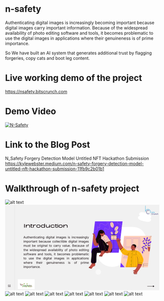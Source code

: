 # n-safety
Authenticating digital images is increasingly becoming important because digital images carry important information. Because of the widespread availability of photo editing software and tools, it becomes problematic to use the digital images in applications where their genuineness is of prime importance. 

So We have built an AI system that generates additional trust by flagging forgeries, copy cats and boot leg content.

# Live working demo of the project
https://nsafety.bitscrunch.com

# Demo Video 
[![N-Safety](https://github.com/bitscrunch/n-safety/blob/main/images/thumbnail.jpg)](https://youtu.be/Nny7RcSuJPs)

# Link to the Blog Post
N_Safety Forgery Detection Model Untitled NFT Hackathon Submission<br>
https://kylewebster.medium.com/n-safety-forgery-detection-model-untitled-nft-hackathon-submission-11fb9c2b01b1


# Walkthrough of n-safety project

![alt text](https://github.com/bitscrunch/n-safety/blob/main/images/image1.png?raw=true)
![alt text](https://github.com/bitscrunch/n-safety/blob/main/images/image2.png?raw=true)
![alt text](https://github.com/bitscrunch/n-safety/blob/main/images/image3.png?raw=true)
![alt text](https://github.com/bitscrunch/n-safety/blob/main/images/image4.png?raw=true)
![alt text](https://github.com/bitscrunch/n-safety/blob/main/images/image5.png?raw=true)
![alt text](https://github.com/bitscrunch/n-safety/blob/main/images/image6.png?raw=true)
![alt text](https://github.com/bitscrunch/n-safety/blob/main/images/image7.png?raw=true)
![alt text](https://github.com/bitscrunch/n-safety/blob/main/images/image8.png?raw=true)
![alt text](https://github.com/bitscrunch/n-safety/blob/main/images/image9.png?raw=true)
